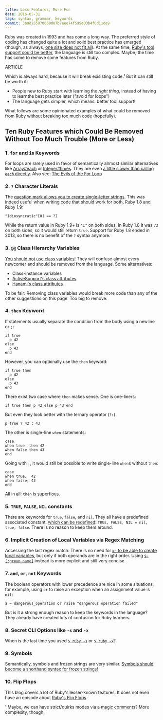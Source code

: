 ```yaml
---
title: Less Features, More Fun
date: 2016-05-31
tags: syntax, grammar, keywords
commit: 3b9d255870669d87b7eee74f595e03b4f0d11de9
---
```


Ruby was created in 1993 and has come a long way. The preferred style of coding has changed quite a lot and solid best practice has emerged (though, as always, [one size does not fit all](http://relaxed.ruby.style/)). At the same time, [Ruby's tool support could be better](/1-test-highlights.html), the language is still too complex. Maybe, the time has come to remove some features from Ruby.

ARTICLE

Which is always hard, because it will break exisisting code.¹ But it can still be worth it:

- People new to Ruby start with learning the *right thing*, instead of having to learnthe best practice later ("avoid for loops")
- The language gets simpler, which means: better tool support!

What follows are some opinionated examples of what could be removed from Ruby without breaking too much code (hopefully).

## Ten Ruby Features which Could Be Removed Without Too Much Trouble (More or Less)

### 1. `for` and `in` Keywords

For loops are rarely used in favor of semantically alrmost similar alternatives like [Array#each](http://ruby-doc.org/core-2.3.1/Array.html#method-i-each) or [Integer#times](http://ruby-doc.org/core-2.3.1/Integer.html#method-i-times). They are even [a little slower than calling `each` directly](https://github.com/JuanitoFatas/fast-ruby#enumerableeach-vs-for-loop-code). Also see: [The Evils of the For Loop](http://graysoftinc.com/early-steps/the-evils-of-the-for-loop)

### 2. `?` Character Literals

The [question mark allows you to create single-letter strings](/33-too-expressive.html#question-mark-4-syntactical-meanings). This was indeed useful when writing code that should work for both, Ruby 1.8 and Ruby 1.9:

    "Idiosyncratic"[0] == ?I

While the return value in Ruby 1.9+ is `"I"` on both sides, in Ruby 1.8 it was `73` on both sides, so it would still return `true`. Support for Ruby 1.8 ended in 2013, so there is no benefit of the `?` syntax anymore.

### 3. `@@` Class Hierarchy Variables

[You should not use class variables!](http://makandracards.com/makandra/14229-the-many-gotchas-of-ruby-class-variables) They will confuse almost every newcomer and should be removed from the language. Some alternatives:

- Class-instance variables
- [ActiveSupport's class attributes](http://guides.rubyonrails.org/active_support_core_extensions.html#class-attributes)
- [Hanami's class attributes](https://github.com/hanami/utils/blob/master/lib/hanami/utils/class_attribute.rb)

To be fair: Removing class variables would break more code than any of the other suggestions on this page. Too big to remove.

### 4. `then` Keyword

If statements usually separate the condition from the body using a newline or `;`:

    if true
      p 42
    else
      p 43
    end

However, you can optionally use the `then` keyword:

    if true then
      p 42
    else
      p 43
    end

There exist two case where `then` makes sense. One is one-liners:

    if true then p 42 else p 43 end

But even they look better with the ternary operator (`?:`)

    p true ? 42 : 43

The other is single-line `when` statements:

    case
    when true  then 42
    when false then 43
    end

Going with `;`, it would still be possible to write single-line `when`s without `then`:

    case
    when true;  42
    when false; 43
    end

All in all: `then` is superflous.

### 5. `TRUE`, `FALSE`, `NIL` constants

There are keywords for `true`, `false`, and `nil`. They all have a predefined associated constant, [which can be redefined](/45-constant-shuffle.html): `TRUE, FALSE, NIL = nil, true, false`. There is no reason to keep them around.

### 6. Implicit Creation of Local Variables via Regex Matching

Accessing the last regex match: There is no need for [`=~` to be able to create local variables](/14-meeting-some-locals.html#implicit-local-variables-through-regex-matching), but only if both operands are in the right order. Using [`$~[:group_name]`](http://idiosyncratic-ruby.com/60-escape-back-referencing.html) instead is more explicit and still very concise.

### 7. `and`, `or`, `not` Keywords

The boolean operators with lower precedence are nice in some situations, for example, using `or` to raise an exception when an assignment value is `nil`:

    a = dangerous_operation or raise "dangerous operation failed"

But is it a strong enough reason to keep the keywords in the language? They already have created lots of confusion for Ruby learners.

### 8. Secret CLI Options like `-s` and `-x`

When is the last time you used [`$ ruby -s`](/7-easier-switching.html) or [`$ ruby -x`](/22-literate-ruby.html)?

### 9. Symbols

Semantically, symbols and frozen strings are very similar. [Symbols should become a shorthand syntax for frozen strings!](https://speakerdeck.com/sferik/symbols)

### 10. Flip Flops

This blog covers a lot of Ruby's lesser-known features. It does not even have an episode about [Ruby's Flip Flops](https://www.google.com/search?tbm=isch&q=ruby%20flip%20flops).

¹ Maybe, we can have strict/quirks modes via a [magic comments](/58-magic-instructions.html)? More complexity, though.
